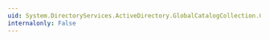 ```yaml
---
uid: System.DirectoryServices.ActiveDirectory.GlobalCatalogCollection.CopyTo(System.DirectoryServices.ActiveDirectory.GlobalCatalog[],System.Int32)
internalonly: False
---
```


